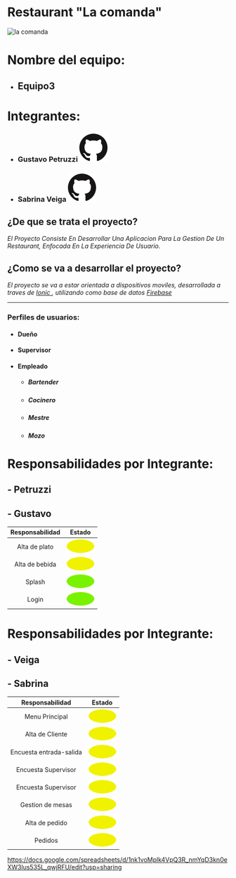 # Restaurant "La comanda"
![la comanda](https://i.imgur.com/GzRLCcys.png "la comanda")
# Nombre del equipo: 
 - ## Equipo3

# Integrantes:
 - ### Gustavo Petruzzi [![](/images/github.png)](https://github.com/gustavoPetruzzi  "Github de Gustavo Petruzzi")
 - ### Sabrina Veiga  [![](/images/github.png)](https://github.com/Sabsolvei  "Github de Sabrina Veiga")

 
## ¿De que se trata el proyecto?
_El Proyecto Consiste En Desarrollar Una Aplicacion Para La Gestion De Un Restaurant, Enfocada En La Experiencia De Usuario._

## ¿Como se va a desarrollar el proyecto?
_El proyecto se va a estar orientada a dispositivos moviles, desarrollada a traves de [Ionic ](https://ionicframework.com/ "Ionic "), utilizando como base de datos [Firebase](https://firebase.google.com/?hl=es-419 "Firebase")_


***


### Perfiles de usuarios:
-  #### Dueño
- #### Supervisor
- #### Empleado
  - ##### Bartender
  - ##### Cocinero
  - ##### Mestre
  - ##### Mozo
 
 # Responsabilidades por Integrante:
##  - Petruzzi
##  - Gustavo


|   Responsabilidad | Estado   |
| :------------: | :------------: |
|  Alta de plato | ![amarillo](/images/amarillo.png)  |
|  Alta de bebida |![amarillo](/images/amarillo.png)   |
|  Splash | ![verde](/images/verde.png)  |
|  Login |  ![verde](/images/verde.png) |

 # Responsabilidades por Integrante:
##  - Veiga
##  - Sabrina
|   Responsabilidad | Estado   |
| :------------: | :------------: |
|  Menu Principal| ![amarillo](/images/amarillo.png)  |
|  Alta de Cliente |![amarillo](/images/amarillo.png)   |
|  Encuesta entrada-salida | ![amarillo](/images/amarillo.png)   |
|  Encuesta Supervisor |  ![amarillo](/images/amarillo.png)   |
|  Encuesta Supervisor |  ![amarillo](/images/amarillo.png)   |
|  Gestion de mesas |  ![amarillo](/images/amarillo.png)   |
|  Alta de pedido |  ![amarillo](/images/amarillo.png)   |
|  Pedidos  |  ![amarillo](/images/amarillo.png)   |






 
https://docs.google.com/spreadsheets/d/1nk1voMplk4VpQ3R_nmYqD3kn0eXW3lus535L_qwjRFU/edit?usp=sharing
